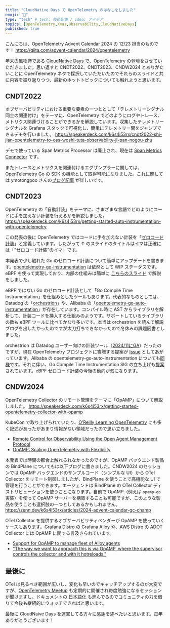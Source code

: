 ```yaml
---
title: "CloudNative Days で OpenTelemetry のはなしをしました"
emoji: "🤶"
type: "tech" # tech: 技術記事 / idea: アイデア
topics: [OpenTelemetry,Xmas,Observability,CloudNativeDays]
published: true
---
```


こんにちは、OpenTelemetry Advent Calendar 2024 の 12/23 担当のものです！
https://qiita.com/advent-calendar/2024/opentelemetry

年末の風物詩である [CloudNative Days](https://cloudnativedays.jp/) で、OpenTelemetry の登壇をさせていただきました。思い返すと CNDT2022、CNDT2023、CNDW2024 とありがたいことに OpenTelemetry ネタで採択していただいたのでそれらのスライドと共に内容を振り返りつつ、最新のホットトピックについても触れようと思います。

## CNDT2022
オブザーバビリティにおける重要な要素の一つととして「テレメトリーシグナル同士の関連付け」をテーマに、OpenTelemetry でどのようにログやトレース、メトリクス関連づけることができるかを解説しています。収集したテレメトリーシグナルを Grafana スタックで可視化し、簡単にテレメトリー間をジャンプできるデモを行いました。
https://speakerdeck.com/k6s4i53rx/cndt2022-shi-jian-opentelemetry-to-oss-woshi-tuta-observability-ji-pan-nogou-zhu

デモで使っている Span Metrics Processor は廃止され、現在は [Span Metrics Connector](https://github.com/open-telemetry/opentelemetry-collector-contrib/tree/main/connector/spanmetricsconnector) です。

またトレースとメトリクスを関連付けるエグザンプラーに関しては、OpenTelemetry Go の SDK の機能として取得可能になりました。これに関しては ymotongpoo さんの[ブログ記事](https://zenn.dev/google_cloud_jp/articles/20240305-trace-exemplar) が詳しいです。

## CNDT2023
OpenTelemetry の「自動計装」をテーマに、さまざまな言語でどのようにコードに手を加えない計装を行えるかを解説しました。
https://speakerdeck.com/k6s4i53rx/getting-started-auto-instrumentation-with-opentelemetry

この発表の後に OpenTelemetry ではコードに手を加えない計装を「[ゼロコード計装](https://opentelemetry.io/docs/zero-code/)」と定義しています。したがって ↑ のスライドのタイトルはイマは正確には「"ゼロコード計装"のイマ」です。

本発表で少し触れた Go のゼロコード計装について簡単にアップデートを書きます。[opentelemetry-go-instrumentation](https://github.com/open-telemetry/opentelemetry-go-instrumentation) は依然として WIP ステータスです。eBPF を使って実現しており、内部の仕組みは簡単に [こちらのスライド](https://speakerdeck.com/k6s4i53rx/getting-started-opentelemetry-operator-on-kubernetes) で解説をしました。

eBPF ではない Go のゼロコード計装として「Go Compile Time Instrumentation」を仕組みとしたツールもあります。代表的なものとしては、Datadog の「[orchestrion](https://github.com/DataDog/orchestrion)」や、Alibaba の「[opentelemetry-go-auto-instrumentation](https://github.com/alibaba/opentelemetry-go-auto-instrumentation)」が存在しています。コンパイル時に AST からライブラリを解析して、計装コードを挿入する仕組みのようです。サポートしているライブラリの数も eBPF ツールに比べてかなり多いです。本当は orchestrion を読んで解説ブログを出したかったのですが太刀打ちできなかったので冬休みの課題図書としました。

orchestrion は Datadog ユーザー向けの計装ツール（[2024/11にGA](https://github.com/DataDog/orchestrion/releases/tag/v1.0.0)）だったのですが、現在 OpenTelemetry プロジェクトに寄贈する提案が [Issue](https://github.com/open-telemetry/community/issues/2497) としてあがっています。Alibaba の opentelemetry-go-auto-instrumentation についても[同様](https://github.com/open-telemetry/community/issues/2344)です。それに伴い、Go Compile Time Instrumentation SIG の立ち上げも[提案](https://github.com/open-telemetry/community/pull/2490) されています。eBPF ゼロコード計装の今後の動向が気になります。

## CNDW2024
OpenTelemetry Collector のリモート管理をテーマに「OpAMP」について解説しました。
https://speakerdeck.com/k6s4i53rx/getting-started-opentelemetry-collector-with-opamp

KubeCon で取り上げられていたり、[O’Reilly Learning OpenTelemetry](https://www.amazon.co.jp/Learning-OpenTelemetry-Setting-Operating-Observability-ebook/dp/B0CXC87NF3) にも多く記述があったがあまり情報がない領域だったので思い立ちました。
- [Remote Control for Observability Using the Open Agent Management Protocol](https://kccncna2023.sched.com/event/1R2sr)
- [OpAMP: Scaling OpenTelemetry with Flexibility](https://kccncossaidevchn2024.sched.com/event/1eYZt/opamp-scaling-opentelemetry-with-flexibility-opampdaepopentelemetry-husni-alhamdani-cncf-ambassador-herbert-sianturi-krom-bank-indonesia)

本発表では時間の都合上触れられなかったのですが、OpAMP バックエンド製品の BindPlane についてもは以下ブログに書きました。CNDW2024 のセッションでは OpAMP バックエンドのサンプルコード（シンプルな UI）から OTel Collector をリモート制御しましたが、BindPlane を使うことで高機能な UI で管理を行うことができます。エージェントは BindPlane の OTel Collector ディストリビューションを使うことになります。自前で OpAMP（例えば `opamp-go` 実装）を使って OpAMP サーバーを構築することも可能ですが、このような製品を使うことも選択肢の一つとしてあるかもしれません。
https://zenn.dev/k6s4i53rx/articles/2024-advent-calendar-gc-champ

OTel Collector を提供するオブザーバビリティベンダーが OpAMP を使っていくケースもあります。Grafana Distro の Grafana Alloy や、AWS Distro の ADOT Collector には OpAMP に関する言及さられています。
- [Support for OpAMP to manage fleet of Alloy agents](https://github.com/grafana/alloy/issues/1236)
- ["The way we want to approach this is via OpAMP, where the supervisor controls the collector and with it hotreloads."](https://github.com/aws-observability/aws-otel-collector/issues/2402)

## 最後に
OTel は見るべき範囲が広いし、変化も早いのでキャッチアップするのが大変ですが、[OpenTelemetry Meetup](https://opentelemetry.connpass.com/) も定期的に開催され毎度勉強になるセッションが聞けますし、ドキュメントの [日本語化](https://opentelemetry.io/ja/) も進んでるのでコミュニティの力を借りて今後も継続的にウォッチできればと思います。

最後に CloudNaive Days を運営してる方々に感謝を述べたいと思います。毎年ありがとうございます！